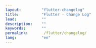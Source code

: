 ```yaml
---
layout:         "flutter-changelog"
title:          "Flutter - Change Log"
lead:           ""
description:    ""
keywords:       ""
permalink:       /flutter/changelog/
lang:           "en"
---
```

